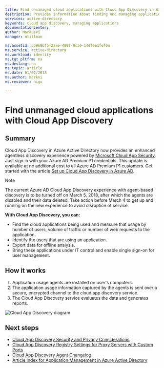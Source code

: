 ```yaml
---
title: Find unmanaged cloud applications with Cloud App Discovery in Azure Active Directory | Microsoft Docs
description: Provides information about finding and managing applications with Cloud App Discovery, what are the benefits and how it works.
services: active-directory
keywords: cloud app discovery, managing applications
documentationcenter: ''
author: MarkusVi
manager: mtillman

ms.assetid: db968bf5-22ae-489f-9c3e-14df6e1fef0a
ms.service: active-directory
ms.workload: identity
ms.tgt_pltfrm: na
ms.devlang: na
ms.topic: article
ms.date: 01/02/2018
ms.author: markvi
ms.reviewer: nigu

---
```

# Find unmanaged cloud applications with Cloud App Discovery
## Summary

Cloud App Discovery in Azure Active Directory now provides an enhanced agentless discovery experience powered by [Microsoft Cloud App Security](https://portal.cloudappsecurity.com/). Just sign in with your Azure AD Premium P1 credentials. This update is available at no additional cost to all Azure AD Premium P1 customers. Get started with the article [Set up Cloud App Discovery in Azure AD](https://docs.microsoft.com/azure/active-directory/cloudappdiscovery-get-started).

> [!NOTE] 
> The current Azure AD Cloud App Discovery experience with agent-based discovery is to be turned off on March 5, 2018, after which the agents are disabled and their data deleted. Take action before March 4 to get up and running on the new experience to avoid disruption of service.  
 
**With Cloud App Discovery, you can:**

* Find the cloud applications being used and measure that usage by number of users, volume of traffic or number of web requests to the application.
* Identify the users that are using an application.
* Export data for offline analysis.
* Bring these applications under IT control and enable single sign-on for user management.

## How it works
1. Application usage agents are installed on user's computers.
2. The application usage information captured by the agents is sent over a secure, encrypted channel to the cloud app discovery service.
3. The Cloud App Discovery service evaluates the data and generates reports.

![Cloud App Discovery diagram](./media/active-directory-cloudappdiscovery/cad01.png)


## Next steps
* [Cloud App Discovery Security and Privacy Considerations](active-directory-cloudappdiscovery-security-and-privacy-considerations.md)  
* [Cloud App Discovery Registry Settings for Proxy Servers with Custom Ports](active-directory-cloudappdiscovery-registry-settings-for-proxy-services.md)
* [Cloud App Discovery Agent Changelog ](http://social.technet.microsoft.com/wiki/contents/articles/24616.cloud-app-discovery-agent-changelog.aspx)
* [Article Index for Application Management in Azure Active Directory](active-directory-apps-index.md)

